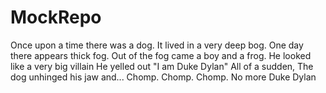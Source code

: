 # MockRepo
Once upon a time there was a dog.
It lived in a very deep bog.
One day there appears thick fog.
Out of the fog
came a boy and a frog.
He looked like a very big villain
He yelled out "I am Duke Dylan"
All of a sudden, 
The dog unhinged his jaw and...
Chomp. Chomp. Chomp.
No more Duke Dylan